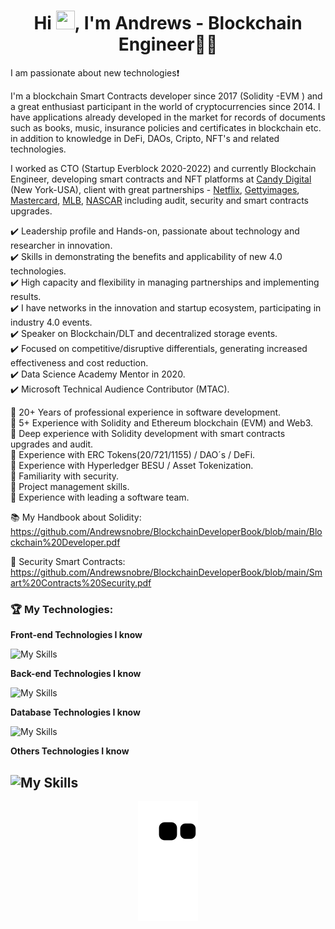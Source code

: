 <h1 align="center">Hi <img src="https://camo.githubusercontent.com/e8e7b06ecf583bc040eb60e44eb5b8e0ecc5421320a92929ce21522dbc34c891/68747470733a2f2f6d656469612e67697068792e636f6d2f6d656469612f6876524a434c467a6361737252346961377a2f67697068792e676966" height="30" width="30" />, I'm Andrews -  Blockchain Engineer👨‍💻</h1>

I am passionate about new technologies:exclamation:

I'm a blockchain Smart Contracts developer since 2017 (Solidity -EVM ) and a great enthusiast participant in the world of cryptocurrencies since 2014. I have applications already developed in the market for records of documents such as books, music, insurance policies and certificates in blockchain etc. in addition to knowledge in DeFi, DAOs, Cripto, NFT's and related technologies.

I worked as CTO (Startup Everblock 2020-2022) and currently Blockchain Engineer, developing smart contracts and NFT platforms at [Candy Digital](https://www.candy.com) (New York-USA), client with great partnerships - [Netflix](https://www.ledgerinsights.com/candy-partners-netflix-for-stranger-things-nfts), [Gettyimages](https://finance.yahoo.com/news/getty-images-launch-nft-marketplace-040939449.html), [Mastercard](https://www.mastercard.com/news/perspectives/2022/simple-nft-purchasing-on-nft-marketplaces), [MLB](https://www.mlb.com/news/mlb-nft-partnership-with-candy-digital-to-expand-in-2022), [NASCAR](https://www.ledgerinsights.com/candy-to-launch-nfts-with-nascar-teams/) including audit, security and smart contracts upgrades.

✔️ Leadership profile and Hands-on, passionate about technology and researcher in innovation.<br>
✔️ Skills in demonstrating the benefits and applicability of new 4.0 technologies.<br>
✔️ High capacity and flexibility in managing partnerships and implementing results.<br>
✔️ I have networks in the innovation and startup ecosystem, participating in industry 4.0 events.<br>
✔️ Speaker on Blockchain/DLT and decentralized storage events.<br>
✔️ Focused on competitive/disruptive differentials, generating increased effectiveness and cost reduction.<br>
✔️ Data Science Academy Mentor in 2020.<br>
✔️ Microsoft Technical Audience Contributor (MTAC).

🔹 20+ Years of professional experience in software development.<br>
🔹 5+ Experience with Solidity and Ethereum blockchain (EVM) and Web3.<br>
🔹 Deep experience with Solidity development with smart contracts upgrades and audit.<br>
🔹 Experience with ERC Tokens(20/721/1155) / DAO´s / DeFi.<br>
🔹 Experience with Hyperledger BESU / Asset Tokenization.<br>
🔹 Familiarity with security.<br>
🔹 Project management skills.<br>
🔹 Experience with leading a software team.<br>


📚 My Handbook about Solidity:<br>
https://github.com/Andrewsnobre/BlockchainDeveloperBook/blob/main/Blockchain%20Developer.pdf

🚨 Security Smart Contracts:<br>
https://github.com/Andrewsnobre/BlockchainDeveloperBook/blob/main/Smart%20Contracts%20Security.pdf

### 🏆 My Technologies:

**Front-end Technologies I know**

![My Skills](https://skillicons.dev/icons?i=svelte,react,nextjs,html,css,js,ts,jquery)

**Back-end Technologies I know**

![My Skills](https://skillicons.dev/icons?i=solidity,nodejs,js,ts)

**Database Technologies I know**

![My Skills](https://skillicons.dev/icons?i=mongodb,mysql,postgres,sqlserver)

**Others Technologies I know**

![My Skills](https://skillicons.dev/icons?i=docker,git,redis)
---
<p align="center">
  <img src="https://raw.githubusercontent.com/Andrewsnobre/andrewsnobre/output/github-contribution-grid-snake.svg" />
</p>
